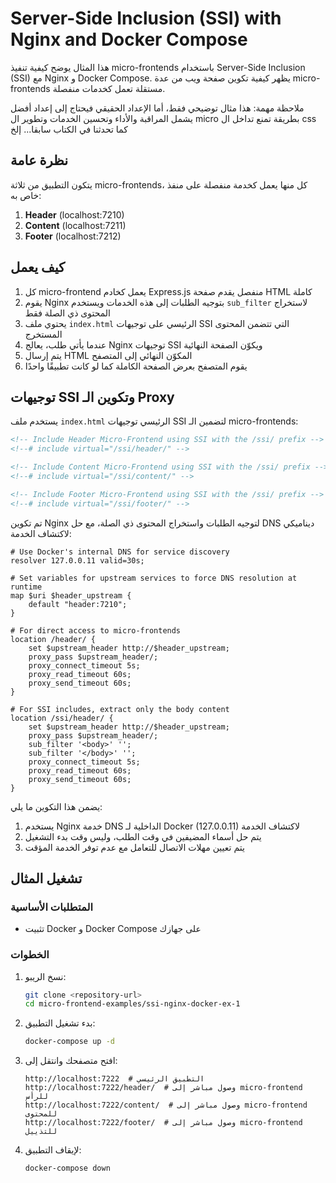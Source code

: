 # Server-Side Inclusion (SSI) with Nginx and Docker Compose

هذا المثال يوضح كيفية تنفيذ micro-frontends باستخدام Server-Side Inclusion (SSI) مع Nginx و Docker Compose. يظهر كيفية تكوين صفحة ويب من عدة micro-frontends مستقلة تعمل كخدمات منفصلة.

ملاحظة مهمة: هذا مثال توضيحي فقط، أما الإعداد الحقيقي فيحتاج إلى إعداد أفضل يشمل المراقبة والأداء وتحسين الخدمات وتطوير ال micro بطريقة تمنع تداخل ال css كما تحدثنا في الكتاب سابقا... إلخ

## نظرة عامة

يتكون التطبيق من ثلاثة micro-frontends، كل منها يعمل كخدمة منفصلة على منفذ خاص به:

1. **Header** (localhost:7210)
2. **Content** (localhost:7211)
3. **Footer** (localhost:7212)

## كيف يعمل

1. كل micro-frontend يعمل كخادم Express.js منفصل يقدم صفحة HTML كاملة
2. يقوم Nginx بتوجيه الطلبات إلى هذه الخدمات ويستخدم `sub_filter` لاستخراج المحتوى ذي الصلة فقط
3. يحتوي ملف `index.html` الرئيسي على توجيهات SSI التي تتضمن المحتوى المستخرج
4. عندما يأتي طلب، يعالج Nginx توجيهات SSI ويكوّن الصفحة النهائية
5. يتم إرسال HTML المكوّن النهائي إلى المتصفح
6. يقوم المتصفح بعرض الصفحة الكاملة كما لو كانت تطبيقًا واحدًا

## توجيهات SSI وتكوين الـ Proxy

يستخدم ملف `index.html` الرئيسي توجيهات SSI لتضمين الـ micro-frontends:

```html
<!-- Include Header Micro-Frontend using SSI with the /ssi/ prefix -->
<!--# include virtual="/ssi/header/" -->

<!-- Include Content Micro-Frontend using SSI with the /ssi/ prefix -->
<!--# include virtual="/ssi/content/" -->

<!-- Include Footer Micro-Frontend using SSI with the /ssi/ prefix -->
<!--# include virtual="/ssi/footer/" -->
```

تم تكوين Nginx لتوجيه الطلبات واستخراج المحتوى ذي الصلة، مع حل DNS ديناميكي لاكتشاف الخدمة:

```nginx
# Use Docker's internal DNS for service discovery
resolver 127.0.0.11 valid=30s;

# Set variables for upstream services to force DNS resolution at runtime
map $uri $header_upstream {
    default "header:7210";
}

# For direct access to micro-frontends
location /header/ {
    set $upstream_header http://$header_upstream;
    proxy_pass $upstream_header/;
    proxy_connect_timeout 5s;
    proxy_read_timeout 60s;
    proxy_send_timeout 60s;
}

# For SSI includes, extract only the body content
location /ssi/header/ {
    set $upstream_header http://$header_upstream;
    proxy_pass $upstream_header/;
    sub_filter '<body>' '';
    sub_filter '</body>' '';
    proxy_connect_timeout 5s;
    proxy_read_timeout 60s;
    proxy_send_timeout 60s;
}
```

يضمن هذا التكوين ما يلي:
1. يستخدم Nginx خدمة DNS الداخلية لـ Docker (127.0.0.11) لاكتشاف الخدمة
2. يتم حل أسماء المضيفين في وقت الطلب، وليس وقت بدء التشغيل
3. يتم تعيين مهلات الاتصال للتعامل مع عدم توفر الخدمة المؤقت

## تشغيل المثال

### المتطلبات الأساسية

- تثبيت Docker و Docker Compose على جهازك

### الخطوات

1. نسخ الريبو:
   ```bash
   git clone <repository-url>
   cd micro-frontend-examples/ssi-nginx-docker-ex-1
   ```

2. بدء تشغيل التطبيق:
   ```bash
   docker-compose up -d
   ```

3. افتح متصفحك وانتقل إلى:
   ```
   http://localhost:7222  # التطبيق الرئيسي
   http://localhost:7222/header/  # وصول مباشر إلى micro-frontend للرأس
   http://localhost:7222/content/  # وصول مباشر إلى micro-frontend للمحتوى
   http://localhost:7222/footer/  # وصول مباشر إلى micro-frontend للتذييل
   ```

4. لإيقاف التطبيق:
   ```bash
   docker-compose down
   ```